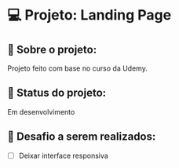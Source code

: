 # :computer: Projeto: Landing Page 

## :page_facing_up: Sobre o projeto: 

Projeto feito com base no curso da Udemy.


## :wrench: Status do projeto: 

Em desenvolvimento


## :pushpin: Desafio a serem realizados: 

- [ ] Deixar interface responsiva
